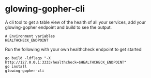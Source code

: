 # glowing-gopher-cli

A cli tool to get a table view of the health of all your services, add your glowing-gopher endpoint and build to see the output.

```
# Environment variables
HEALTHCHECK_ENDPOINT
```

Run the following with your own healthcheck endpoint to get started

```
go build -ldflags "-X http://127.0.0.1:3333/healthcheck=$HEALTHCHECK_ENDPOINT"
go install
glowing-gopher-cli
```
